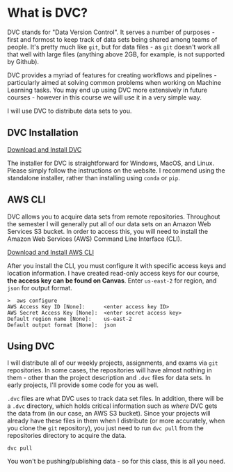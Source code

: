 # What is DVC?
DVC stands for "Data Version Control".  It serves a number of purposes - first and formost to keep track of data sets being shared among teams of people.  It's pretty much like `git`, but for data files - as `git` doesn't work all that well with large files (anything above 2GB, for example, is not supported by Github).

DVC provides a myriad of features for creating workflows and pipelines - particularly aimed at solving common problems when working on Machine Learning tasks.  You may end up using DVC more extensively in future courses - however in this course we will use it in a very simple way.  

I will use DVC to distribute data sets to you.

## DVC Installation
[Download and Install DVC](https://dvc.org/doc/install)

The installer for DVC is straightforward for Windows, MacOS, and Linux.  Please simply follow the instructions on the website.  I recommend using the standalone installer, rather than installing using `conda` or `pip`.

## AWS CLI
DVC allows you to acquire data sets from remote repositories.  Throughout the semester I will generally put all of our data sets on an Amazon Web Services S3 bucket.  In order to access this, you will need to install the Amazon Web Services (AWS) Command Line Interface (CLI).

[Download and Install AWS CLI](https://aws.amazon.com/cli/)

After you install the CLI, you must configure it with specific access keys and location information.  I have created read-only access keys for our course, **the access key can be found on Canvas**.  Enter `us-east-2` for region, and `json` for output format.

```
>  aws configure
AWS Access Key ID [None]:      <enter access key ID>
AWS Secret Access Key [None]:  <enter secret access key>
Default region name [None]:    us-east-2
Default output format [None]:  json
```

## Using DVC
I will distribute all of our weekly projects, assignments, and exams via `git` repositories.  In some cases, the repositories will have almost nothing in them - other than the project description and `.dvc` files for data sets.  In early projects, I'll provide some code for you as well.

`.dvc` files are what DVC uses to track data set files.  In addition, there will be a `.dvc` directory, which holds critical information such as *where* DVC gets the data from (in our case, an AWS S3 bucket).  Since your projects will already have these files in them when I distribute (or more accurately, when you clone the `git` repository), you just need to run `dvc pull` from the repositories directory to acquire the data.

```
dvc pull
```

You won't be pushing/publishing data - so for this class, this is all you need.





